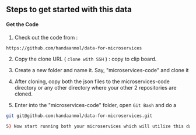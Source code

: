 ## Steps to get started with this data

#### Get the Code
1) Check out the code from :

```sh
https://github.com/handaanmol/data-for-microservices
```

2) Copy the clone URL ( `clone with SSH` ) : copy to clip board.

3) Create a new folder and name it. Say, "microservices-code" and clone it

4) After cloning, copy both the json files to the microservices-code directory or any other directory where your other 2 repositories are cloned.

4) Enter into the "microservices-code" folder, open `Git Bash` and do a

```sh
git git@github.com:handaanmol/data-for-microservices.git

5) Now start running both your microservices which will utilize this data
